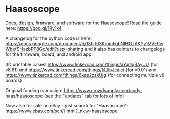 # Haasoscope

Docs, design, firmware, and software for the Haasoscope!
Read the guide here: https://goo.gl/1Ry1k4 

A changelog for the python code is here: https://docs.google.com/document/d/18tjrI03KipmFqbNIHOzAKYy1VVE9wWbefSHazbPP8Gc/edit?usp=sharing and it also has pointers to changelogs for the firmware, board, and android app.

3D printable cases! 
https://www.tinkercad.com/things/aYq1lqRAyUU (for v8.81) and https://www.tinkercad.com/things/kLllpJcaiet (for v9.01) and https://www.tinkercad.com/things/6kes2zzkUjg (for connecting multiple v9 boards)

Original funding campaign: https://www.crowdsupply.com/andy-haas/haasoscope (see the "updates" tab for lots of info)

Now also for sale on eBay - just search for "Haasoscope": https://www.ebay.com/sch/i.html?_nkw=haasoscope
